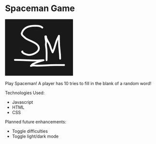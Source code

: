# Spaceman Game

![Spaceman Logo](spacemanlogo.png)

Play Spaceman! A player has 10 tries to fill in the blank of a random word!

Technologies Used:
- Javascript
- HTML
- CSS

Planned future enhancements:
- Toggle difficulties
- Toggle light/dark mode